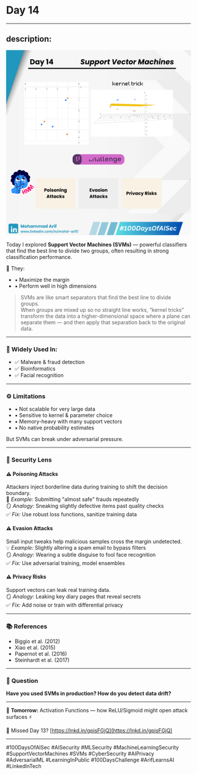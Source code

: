 # Day 14
---
description: 
--- 
![Day 14 Poster](images/day14-poster.png)

Today I explored **Support Vector Machines (SVMs)** — powerful classifiers that find the best line to divide two groups, often resulting in strong classification performance.

🔸 They:
- ▪️ Maximize the margin  
- ▪️ Perform well in high dimensions

> SVMs are like smart separators that find the best line to divide groups.  
> When groups are mixed up so no straight line works, “kernel tricks” transform the data into a higher-dimensional space where a plane can separate them — and then apply that separation back to the original data.

---

### 🧠 Widely Used In:
- ✅ Malware & fraud detection  
- ✅ Bioinformatics  
- ✅ Facial recognition

---

### ⚙️ Limitations
- ▪️ Not scalable for very large data  
- ▪️ Sensitive to kernel & parameter choice  
- ▪️ Memory-heavy with many support vectors  
- ▪️ No native probability estimates

But SVMs can break under adversarial pressure.

---

### 🔐 Security Lens

#### ⚠️ Poisoning Attacks  
Attackers inject borderline data during training to shift the decision boundary.  
🧪 *Example:* Submitting "almost safe" frauds repeatedly  
🪞 *Analogy:* Sneaking slightly defective items past quality checks  
✅ *Fix:* Use robust loss functions, sanitize training data

#### ⚠️ Evasion Attacks  
Small input tweaks help malicious samples cross the margin undetected.  
💡 *Example:* Slightly altering a spam email to bypass filters  
🪞 *Analogy:* Wearing a subtle disguise to fool face recognition  
✅ *Fix:* Use adversarial training, model ensembles

#### ⚠️ Privacy Risks  
Support vectors can leak real training data.  
🪞 *Analogy:* Leaking key diary pages that reveal secrets  
✅ *Fix:* Add noise or train with differential privacy

---

### 📚 References
- Biggio et al. (2012)  
- Xiao et al. (2015)  
- Papernot et al. (2016)  
- Steinhardt et al. (2017)

---

### 💬 Question
**Have you used SVMs in production? How do you detect data drift?**

---

📅 **Tomorrow:** Activation Functions — how ReLU/Sigmoid might open attack surfaces ⚡

🔗 Missed Day 13? [https://lnkd.in/gpisFGjQ](https://lnkd.in/gpisFGjQ)

---

#100DaysOfAISec #AISecurity #MLSecurity #MachineLearningSecurity #SupportVectorMachines #SVMs #CyberSecurity #AIPrivacy #AdversarialML #LearningInPublic #100DaysChallenge #ArifLearnsAI #LinkedInTech